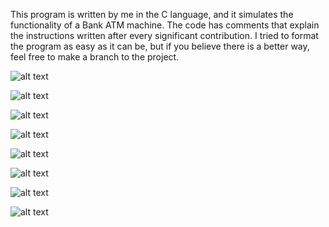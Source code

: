 This program is written by me in the C language, and it simulates the functionality of a Bank ATM machine.
The code has comments that explain the instructions written after every significant contribution. 
I tried to format the program as easy as it can be, but if you believe there is a better way, feel free to make a branch to the project.

![alt text](https://github.com/asvpxangel/ATM/blob/master/Output%20Screenshots/1.png)

![alt text](https://github.com/asvpxangel/ATM/blob/master/Output%20Screenshots/2.png)

![alt text](https://github.com/asvpxangel/ATM/blob/master/Output%20Screenshots/3.png)

![alt text](https://github.com/asvpxangel/ATM/blob/master/Output%20Screenshots/4.png)

![alt text](https://github.com/asvpxangel/ATM/blob/master/Output%20Screenshots/5.png)

![alt text](https://github.com/asvpxangel/ATM/blob/master/Output%20Screenshots/6.png)

![alt text](https://github.com/asvpxangel/ATM/blob/master/Output%20Screenshots/7.png)

![alt text](https://github.com/asvpxangel/ATM/blob/master/Output%20Screenshots/8.png)



